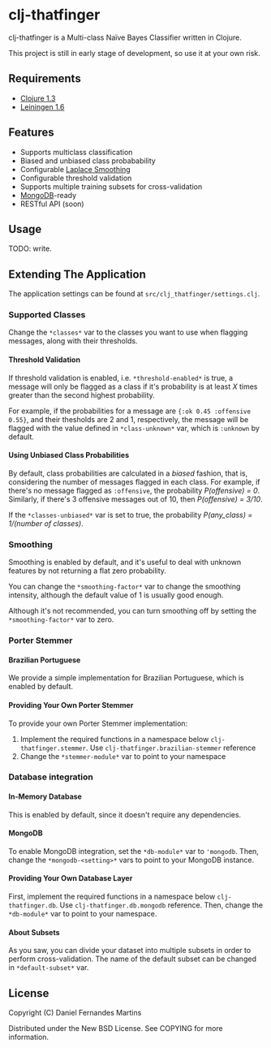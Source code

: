 # clj-thatfinger

clj-thatfinger is a Multi-class Naïve Bayes Classifier written in Clojure.

This project is still in early stage of development, so use it at your own risk.

## Requirements

* [Clojure 1.3](http://clojure.org)
* [Leiningen 1.6](http://github.com/technomancy/leiningen)

## Features

* Supports multiclass classification
* Biased and unbiased class probabability
* Configurable [Laplace Smoothing](http://en.wikipedia.org/wiki/Additive_smoothing)
* Configurable threshold validation
* Supports multiple training subsets for cross-validation
* [MongoDB](http://mongodb.org)-ready
* RESTful API (soon)

## Usage

TODO: write.

## Extending The Application

The application settings can be found at `src/clj_thatfinger/settings.clj`.

### Supported Classes

Change the `*classes*` var to the classes you want to use when flagging
messages, along with their thresholds.

#### Threshold Validation

If threshold validation is enabled, i.e. `*threshold-enabled*` is true, a
message will only be flagged as a class if it's probability is at least _X_
times greater than the second highest probability.

For example, if the probabilities for a message are
`{:ok 0.45 :offensive 0.55}`, and their thesholds are 2 and 1, respectively,
the message will be flagged with the value defined in `*class-unknown*` var,
which is `:unknown` by default.

#### Using Unbiased Class Probabilities

By default, class probabilities are calculated in a _biased_ fashion, that is,
considering the number of messages flagged in each class. For example, if
there's no message flagged as `:offensive`, the probability _P(offensive) = 0_.
Similarly, if there's 3 offensive messages out of 10, then _P(offensive) = 3/10_.

If the `*classes-unbiased*` var is set to true, the probability
_P(any_class) = 1/(number of classes)_.

### Smoothing

Smoothing is enabled by default, and it's useful to deal with unknown features
by not returning a flat zero probability.

You can change the `*smoothing-factor*` var to change the smoothing intensity,
although the default value of 1 is usually good enough.

Although it's not recommended, you can turn smoothing off by setting the
`*smoothing-factor*` var to zero.

### Porter Stemmer

#### Brazilian Portuguese

We provide a simple implementation for Brazilian Portuguese, which is enabled
by default.

#### Providing Your Own Porter Stemmer

To provide your own Porter Stemmer implementation:

1. Implement the required functions in a namespace below `clj-thatfinger.stemmer`.
   Use `clj-thatfinger.brazilian-stemmer` reference
2. Change the `*stemmer-module*` var to point to your namespace

### Database integration

#### In-Memory Database

This is enabled by default, since it doesn't require any dependencies.

#### MongoDB

To enable MongoDB integration, set the `*db-module*` var to `'mongodb`. Then,
change the `*mongodb-<setting>*` vars to point to your MongoDB instance.

#### Providing Your Own Database Layer

First, implement the required functions in a namespace below `clj-thatfinger.db`.
Use `clj-thatfinger.db.mongodb` reference. Then, change the `*db-module*` var to
point to your namespace.

#### About Subsets

As you saw, you can divide your dataset into multiple subsets in order to perform
cross-validation. The name of the default subset can be changed in
`*default-subset*` var.

## License

Copyright (C) Daniel Fernandes Martins

Distributed under the New BSD License. See COPYING for more information.